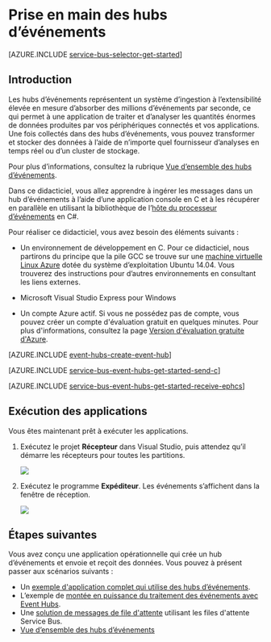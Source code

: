 <properties
	pageTitle="Prise en main d’Event Hubs en C et C# | Microsoft Azure"
	description="Suivez ce didacticiel pour commencer à utiliser Azure Event Hubs, à envoyer des événements en C et à en recevoir en C# à l’aide d’EventProcessorHost."
	services="event-hubs"
	documentationCenter=""
	authors="jtaubensee"
	manager="timlt"
	editor=""/>

<tags
	ms.service="event-hubs"
	ms.workload="na"
	ms.tgt_pltfrm="c"
	ms.devlang="csharp"
	ms.topic="article"
	ms.date="08/16/2016"
	ms.author="jotaub;sethm"/>

# Prise en main des hubs d’événements

[AZURE.INCLUDE [service-bus-selector-get-started](../../includes/service-bus-selector-get-started.md)]

## Introduction

Les hubs d’événements représentent un système d’ingestion à l’extensibilité élevée en mesure d’absorber des millions d’événements par seconde, ce qui permet à une application de traiter et d’analyser les quantités énormes de données produites par vos périphériques connectés et vos applications. Une fois collectés dans des hubs d’événements, vous pouvez transformer et stocker des données à l’aide de n’importe quel fournisseur d’analyses en temps réel ou d’un cluster de stockage.

Pour plus d’informations, consultez la rubrique [Vue d’ensemble des hubs d’événements][].

Dans ce didacticiel, vous allez apprendre à ingérer les messages dans un hub d’événements à l’aide d’une application console en C et à les récupérer en parallèle en utilisant la bibliothèque de l’[hôte du processeur d’événements][] en C#.

Pour réaliser ce didacticiel, vous avez besoin des éléments suivants :

+ Un environnement de développement en C. Pour ce didacticiel, nous partirons du principe que la pile GCC se trouve sur une [machine virtuelle Linux Azure](../virtual-machines/virtual-machines-linux-quick-create-cli.md) dotée du système d’exploitation Ubuntu 14.04. Vous trouverez des instructions pour d’autres environnements en consultant les liens externes.

+ Microsoft Visual Studio Express pour Windows

+ Un compte Azure actif. Si vous ne possédez pas de compte, vous pouvez créer un compte d'évaluation gratuit en quelques minutes. Pour plus d'informations, consultez la page [Version d'évaluation gratuite d'Azure](https://azure.microsoft.com/pricing/free-trial/).

[AZURE.INCLUDE [event-hubs-create-event-hub](../../includes/event-hubs-create-event-hub.md)]

[AZURE.INCLUDE [service-bus-event-hubs-get-started-send-c](../../includes/service-bus-event-hubs-get-started-send-c.md)]

[AZURE.INCLUDE [service-bus-event-hubs-get-started-receive-ephcs](../../includes/service-bus-event-hubs-get-started-receive-ephcs.md)]

## Exécution des applications

Vous êtes maintenant prêt à exécuter les applications.

1.	Exécutez le projet **Récepteur** dans Visual Studio, puis attendez qu’il démarre les récepteurs pour toutes les partitions.

	![][21]

2.	Exécutez le programme **Expéditeur**. Les événements s’affichent dans la fenêtre de réception.

	![][24]

## Étapes suivantes

Vous avez conçu une application opérationnelle qui crée un hub d’événements et envoie et reçoit des données. Vous pouvez à présent passer aux scénarios suivants :

- Un [exemple d'application complet qui utilise des hubs d’événements][].
- L’exemple de [montée en puissance du traitement des événements avec Event Hubs][].
- Une [solution de messages de file d'attente][] utilisant les files d'attente Service Bus.
- [Vue d’ensemble des hubs d’événements][]

<!-- Images. -->
[21]: ./media/event-hubs-c-ephcs-getstarted/run-csharp-ephcs1.png
[24]: ./media/event-hubs-c-ephcs-getstarted/receive-eph-c.png

<!-- Links -->
[Azure classic portal]: https://manage.windowsazure.com/
[hôte du processeur d’événements]: https://www.nuget.org/packages/Microsoft.Azure.ServiceBus.EventProcessorHost
[Vue d’ensemble des hubs d’événements]: event-hubs-overview.md
[exemple d'application complet qui utilise des hubs d’événements]: https://code.msdn.microsoft.com/Service-Bus-Event-Hub-286fd097
[montée en puissance du traitement des événements avec Event Hubs]: https://code.msdn.microsoft.com/Service-Bus-Event-Hub-45f43fc3
[solution de messages de file d'attente]: ../service-bus/service-bus-dotnet-multi-tier-app-using-service-bus-queues.md

<!---HONumber=AcomDC_0928_2016-->